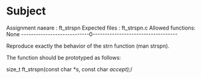 # Subject

Assignment naeare	: ft_strspn
Expected files	: ft_strspn.c
Allowed functions: None
----------------------------0-----------------------------------

Reproduce exactly the behavior of the strn function 
(man strspn).

The function should be prototyped as follows:

size_t	ft_strspn(const char *s, const char *accept);*/
